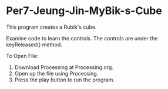 Per7-Jeung-Jin-MyBik-s-Cube
===========================

This program creates a Rubik's cube.

Examine code to learn the controls. The controls are under the keyReleased() method.

To Open File:

1. Download Processing at Processing.org.
2. Open up the file using Processing.
3. Press the play button to run the program.

